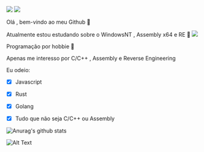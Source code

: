 ![](https://www.gentoo.org/assets/img/badges/gentoo-badge2.png) ![](https://img.shields.io/badge/-c++-blue?logo=c%2B%2B&style=flat)



Olá , bem-vindo ao meu Github 👋 

Atualmente estou estudando sobre o WindowsNT , Assembly x64 e RE 🙇 
![](https://media1.tenor.com/images/86031337405fc540c2b56af57206ff6c/tenor.gif?itemid=8556865)

Programação por hobbie 🙏

Apenas me interesso por C/C++ , Assembly e Reverse Engineering 

Eu odeio:

- [x] Javascript
- [x] Rust
- [x] Golang
- [x] Tudo que não seja C/C++ ou Assembly


![Anurag's github stats](https://github-readme-stats.vercel.app/api?username=KB1te&show_icons=true&theme=dracula)

![Alt Text](https://pa1.narvii.com/7455/fa4eec4452ed146d1f920206e65f5875e4afd1afr1-540-229_hq.gif) 

